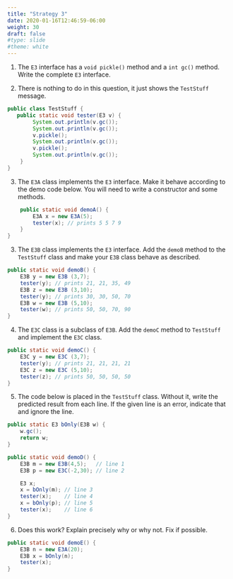 ```yaml
---
title: "Strategy 3"
date: 2020-01-16T12:46:59-06:00
weight: 30
draft: false
#type: slide
#theme: white
---
```


1. The `E3` interface has a `void pickle()` method and a `int gc()`
   method. Write the complete `E3` interface.

2. There is nothing to do in this question, it just shows the
`TestStuff` message.

```java
public class TestStuff {
   public static void tester(E3 v) {
        System.out.println(v.gc());
        System.out.println(v.gc());
        v.pickle();
        System.out.println(v.gc());
        v.pickle();
        System.out.println(v.gc());
    }
}
```

3. The `E3A` class implements the `E3` interface. Make it behave
   according to the demo code below. You will need to write a
   constructor and some methods.
   
```java
    public static void demoA() {
        E3A x = new E3A(5);
        tester(x); // prints 5 5 7 9
    }
}
```

3. The `E3B` class implements the `E3` interface. Add the `demoB`
   method to the `TestStuff` class and make your `E3B` class behave as
   described. 

```java
public static void demoB() {
    E3B y = new E3B (3,7);
    tester(y); // prints 21, 21, 35, 49
    E3B z = new E3B (3,10);
    tester(y); // prints 30, 30, 50, 70
    E3B w = new E3B (5,10);
    tester(w); // prints 50, 50, 70, 90
}
```

4. The `E3C` class is a subclass of `E3B`. Add the `demoC` method to
   `TestStuff` and implement the `E3C` class.

```java
public static void demoC() {
    E3C y = new E3C (3,7);
    tester(y); // prints 21, 21, 21, 21
    E3C z = new E3C (5,10);
    tester(z); // prints 50, 50, 50, 50
}
```

5. The code below is placed in the `TestStuff` class. Without it,
   write the predicted result from each line.  If the given line is an
   error, indicate that and ignore the line.

```java
public static E3 bOnly(E3B w) {
    w.gc();
    return w;
}

public static void demoD() {
    E3B m = new E3B(4,5);   // line 1
    E3B p = new E3C(-2,30); // line 2

    E3 x;
    x = bOnly(m); // line 3
    tester(x);    // line 4
    x = bOnly(p); // line 5
    tester(x);    // line 6
}
```


6. Does this work? Explain precisely why or why not. Fix if possible.

```java
public static void demoE() {
    E3B n = new E3A(20);
    E3B x = bOnly(n);
    tester(x);
}
```
